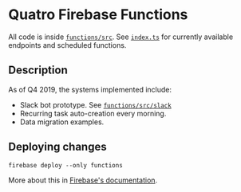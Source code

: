 # Quatro Firebase Functions

All code is inside [`functions/src`](functions/src). See [`index.ts`](functions/src/index.ts) for currently available endpoints and scheduled functions.

## Description

As of Q4 2019, the systems implemented include:

- Slack bot prototype. See [`functions/src/slack`](functions/src/slack)
- Recurring task auto-creation every morning.
- Data migration examples.

## Deploying changes

```
firebase deploy --only functions
```

More about this in [Firebase's documentation](https://firebase.google.com/docs/functions/manage-functions).
